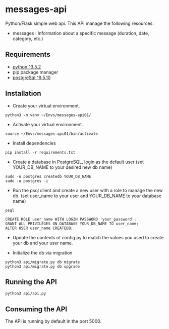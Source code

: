 # messages-api
Python/Flask simple web api. This API manage the following resources:

* messages : Information about a specific message (duration, date, category, etc.)


## Requirements

* [python ^3.5.2](https://www.python.org)
* pip package manager
* [postgreSql ^9.5.10](https://www.postgresql.org/)

## Installation

* Create your virtual environment.

```
python3 -m venv ~/Envs/messages-api01/
```
* Activate your virtual environment. 

```
source ~/Envs/messages-api01/bin/activate
```

* Install dependencies
```
pip install -r requirements.txt
```

* Create a database in PostgreSQL, login as the default user (set YOUR_DB_NAME to your desired new db name)
```
sudo -u postgres createdb YOUR_DB_NAME
sudo -u postgres -i
```

* Run the psql client and create a new user with a role to manage the new db. (set user_name to your user and YOUR_DB_NAME to your database name)

```
psql

CREATE ROLE user_name WITH LOGIN PASSWORD 'your_password';
GRANT ALL PRIVILEGES ON DATABASE YOUR_DB_NAME TO user_name; 
ALTER USER user_name CREATEDB;
```

* Update the contents of config.py to match the values you used to create your db and your user name.

* Initialize the db via migration
```
python3 api/migrate.py db migrate
python3 api/migrate.py db upgrade
```

## Running the API

```
python3 api/api.py
```

## Consuming the API

The API is running by default in the port 5000.

